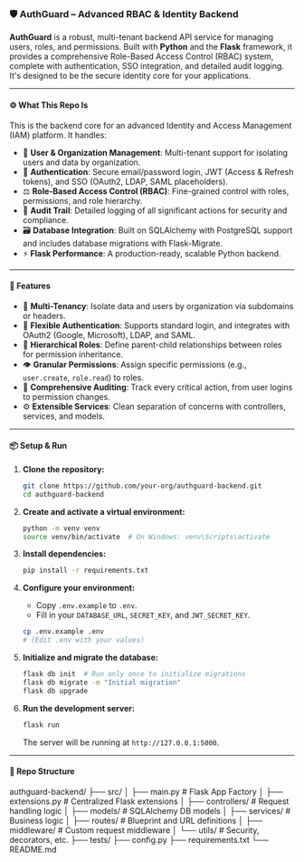 ### 🛡️ AuthGuard – Advanced RBAC & Identity Backend

**AuthGuard** is a robust, multi-tenant backend API service for managing users, roles, and permissions. Built with **Python** and the **Flask** framework, it provides a comprehensive Role-Based Access Control (RBAC) system, complete with authentication, SSO integration, and detailed audit logging. It's designed to be the secure identity core for your applications.

---

#### ⚙️ What This Repo Is

This is the backend core for an advanced Identity and Access Management (IAM) platform. It handles:

*   👤 **User & Organization Management**: Multi-tenant support for isolating users and data by organization.
*   🔐 **Authentication**: Secure email/password login, JWT (Access & Refresh tokens), and SSO (OAuth2, LDAP, SAML placeholders).
*   ⚖️ **Role-Based Access Control (RBAC)**: Fine-grained control with roles, permissions, and role hierarchy.
*   📜 **Audit Trail**: Detailed logging of all significant actions for security and compliance.
*   🗃️ **Database Integration**: Built on SQLAlchemy with PostgreSQL support and includes database migrations with Flask-Migrate.
*   ⚡ **Flask Performance**: A production-ready, scalable Python backend.

---

#### 🚀 Features

*   🏢 **Multi-Tenancy**: Isolate data and users by organization via subdomains or headers.
*   🔑 **Flexible Authentication**: Supports standard login, and integrates with OAuth2 (Google, Microsoft), LDAP, and SAML.
*   👑 **Hierarchical Roles**: Define parent-child relationships between roles for permission inheritance.
*   👁️ **Granular Permissions**: Assign specific permissions (e.g., `user.create`, `role.read`) to roles.
*   📝 **Comprehensive Auditing**: Track every critical action, from user logins to permission changes.
*   ⚙️ **Extensible Services**: Clean separation of concerns with controllers, services, and models.

---

#### 📦 Setup & Run

1.  **Clone the repository:**
    ```bash
    git clone https://github.com/your-org/authguard-backend.git
    cd authguard-backend
    ```

2.  **Create and activate a virtual environment:**
    ```bash
    python -m venv venv
    source venv/bin/activate  # On Windows: venv\Scripts\activate
    ```

3.  **Install dependencies:**
    ```bash
    pip install -r requirements.txt
    ```

4.  **Configure your environment:**
    - Copy `.env.example` to `.env`.
    - Fill in your `DATABASE_URL`, `SECRET_KEY`, and `JWT_SECRET_KEY`.
    ```bash
    cp .env.example .env
    # (Edit .env with your values)
    ```

5.  **Initialize and migrate the database:**
    ```bash
    flask db init  # Run only once to initialize migrations
    flask db migrate -m "Initial migration"
    flask db upgrade
    ```

6.  **Run the development server:**
    ```bash
    flask run
    ```
    The server will be running at `http://127.0.0.1:5000`.

---

#### 📁 Repo Structure
authguard-backend/
├── src/
│ ├── main.py # Flask App Factory
│ ├── extensions.py # Centralized Flask extensions
│ ├── controllers/ # Request handling logic
│ ├── models/ # SQLAlchemy DB models
│ ├── services/ # Business logic
│ ├── routes/ # Blueprint and URL definitions
│ ├── middleware/ # Custom request middleware
│ └── utils/ # Security, decorators, etc.
├── tests/
├── config.py
├── requirements.txt
└── README.md